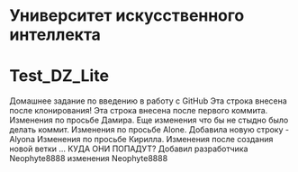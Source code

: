 # Университет искусственного интеллекта

# Test_DZ_Lite

Домашнее задание по введению в работу с GitHub
Эта строка внесена после клонирования!
Эта строка внесена после первого коммита.
Изменения по просьбе Дамира.
Еще изменения что бы не стыдно было делать коммит.
Изменения по просьбе Alone.
Добавила новую строку - Alyona
Изменения по просьбе Кирилла.
Изменения после создания новой ветки ... КУДА ОНИ ПОПАДУТ?
Добавил разработчика Neophyte8888
изменения Neophyte8888
